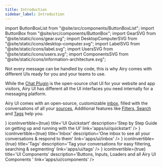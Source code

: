 ```yaml
---
title: Introduction
sidebar_label: Introduction
---
```


import ButtonBoxList from "@site/src/components/ButtonBoxList";
import ButtonBox from "@site/src/components/ButtonBox";
import GearSVG from "@site/static/icons/gear.svg";
import DesktopComputerSVG from "@site/static/icons/desktop-computer.svg";
import LabelSVG from "@site/static/icons/label.svg";
import UsersSVG from "@site/static/icons/users.svg";
import ComponentsSVG from "@site/static/icons/information-architecture.svg";

Not every message can be handled by code, this is why Airy comes with different UIs ready for you and your teams to use.

While the [Chat Plugin](sources/chatplugin/overview.md) is the open-source chat UI for your website and app visitors, Airy UI has different all the UI interfaces you need internally for a messaging platform.

Airy UI comes with an open-source, customizable [inbox](inbox), filled with the conversations of all your [sources](sources/introduction.md),
Additional features like [Filters, Search](inbox) and [Tags](tags) help you.

<ButtonBoxList>
    <ButtonBox
        icon={<GearSVG />}
        iconInvertible={true}
        title='UI Quickstart'
        description='Step by Step Guide on getting up and running with the UI'
        link='apps/ui/quickstart'
    />
    <ButtonBox
        icon={<DesktopComputerSVG />}
        iconInvertible={true}
        title='Inbox'
        description='One inbox to see all your conversations & respond to them'
        link='apps/ui/inbox'
    />
    <ButtonBox
        icon={<LabelSVG />}
        iconInvertible={true}
        title='Tags'
        description='Tag your conversations for easy filtering, searching & segmenting'
        link='apps/ui/tags'
    />    
    <ButtonBox
        icon={<ComponentsSVG />}
        iconInvertible={true}
        title='UI Components'
        description='Buttons, Inputs, Loaders and all Airy UI Components '
        link='apps/ui/components'
    />
</ButtonBoxList>
